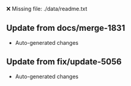 ❌ Missing file: ./data/readme.txt

## Update from docs/merge-1831
- Auto-generated changes

## Update from fix/update-5056
- Auto-generated changes
